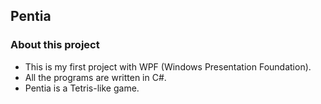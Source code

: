 ## Pentia

### About this project

- This is my first project with WPF (Windows Presentation Foundation).
- All the programs are written in C#.
- Pentia is a Tetris-like game.
